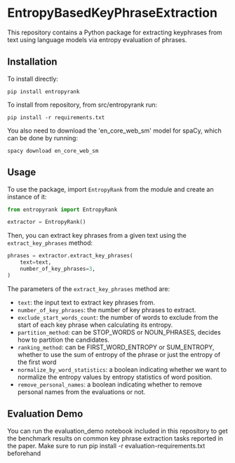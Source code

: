 # EntropyBasedKeyPhraseExtraction

This repository contains a Python package for extracting keyphrases from text using language models via entropy evaluation of phrases.

## Installation

To install directly:

```
pip install entropyrank
```

To install from repository, from src/entropyrank run:

```
pip install -r requirements.txt
```

You also need to download the 'en_core_web_sm' model for spaCy, which can be done by running:

```
spacy download en_core_web_sm
```

## Usage

To use the package, import `EntropyRank` from the module and create an instance of it:

```python
from entropyrank import EntropyRank

extractor = EntropyRank()
```

Then, you can extract key phrases from a given text using the `extract_key_phrases` method:

```python
phrases = extractor.extract_key_phrases(
    text=text,
    number_of_key_phrases=3,
)
```

The parameters of the `extract_key_phrases` method are:

- `text`: the input text to extract key phrases from.
- `number_of_key_phrases`: the number of key phrases to extract.
- `exclude_start_words_count`: the number of words to exclude from the start of each key phrase when calculating its entropy.
- `partition_method`: can be STOP_WORDS or NOUN_PHRASES, decides how to partition the candidates.
- `ranking_method`: can be FIRST_WORD_ENTROPY or SUM_ENTROPY, whether to use the sum of entropy of the phrase or just the entropy of the first word
- `normalize_by_word_statistics`: a boolean indicating whether we want to normalize the entropy values by entropy statistics of word position.
- `remove_personal_names`: a boolean indicating whether to remove personal names from the evaluations or not.

## Evaluation Demo

You can run the evaluation_demo notebook included in this repository to get the benchmark results on common key phrase extraction tasks reported in the paper.
Make sure to run pip install -r evaluation-requirements.txt beforehand
